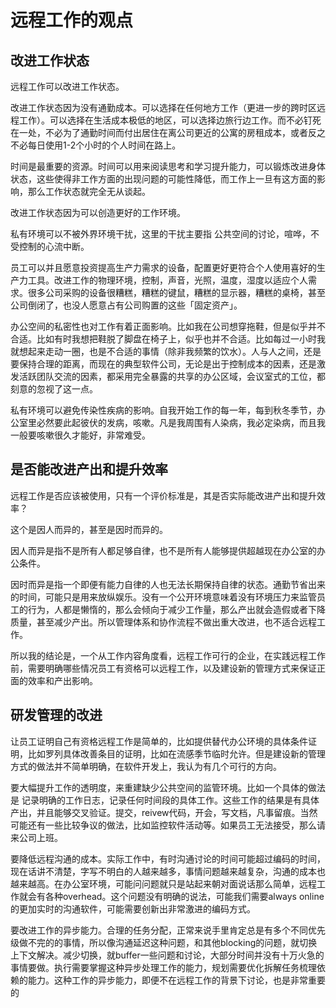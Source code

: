 # 远程工作的观点

## 改进工作状态

远程工作可以改进工作状态。

改进工作状态因为没有通勤成本。可以选择在任何地方工作（更进一步的跨时区远程工作）。可以选择在生活成本极低的地区，可以选择边旅行边工作。而不必钉死在一处，不必为了通勤时间而付出居住在离公司更近的公寓的房租成本，或者反之不必每日使用1-2个小时的个人时间在路上。

时间是最重要的资源。时间可以用来阅读思考和学习提升能力，可以锻炼改进身体状态，这些使得非工作方面的出现问题的可能性降低，而工作上一旦有这方面的影响，那么工作状态就完全无从谈起。

改进工作状态因为可以创造更好的工作环境。

私有环境可以不被外界环境干扰，这里的干扰主要指 公共空间的讨论，喧哗，不受控制的心流中断。

员工可以并且愿意投资提高生产力需求的设备，配置更好更符合个人使用喜好的生产力工具。改进工作的物理环境，控制，声音，光照，温度，湿度以适应个人需求。很多公司采购的设备很糟糕，糟糕的键鼠，糟糕的显示器，糟糕的桌椅，甚至公司倒闭了，也没人愿意占有公司购置的这些「固定资产」。

办公空间的私密性也对工作有着正面影响。比如我在公司想穿拖鞋，但是似乎并不合适。比如有时我想把鞋脱了脚盘在椅子上，似乎也并不合适。比如每过一小时我就想起来走动一圈，也是不合适的事情（除非我频繁的饮水）。人与人之间，还是要保持合理的距离，而现在的典型软件公司，无论是出于控制成本的因素，还是激发活跃团队交流的因素，都采用完全暴露的共享的办公区域，会议室式的工位，都刻意的忽视了这一点。

私有环境可以避免传染性疾病的影响。自我开始工作的每一年，每到秋冬季节，办公室里必然要此起彼伏的发病，咳嗽。凡是我周围有人染病，我必定染病，而且我一般要咳嗽很久才能好，非常难受。

## 是否能改进产出和提升效率

远程工作是否应该被使用，只有一个评价标准是，其是否实际能改进产出和提升效率？

这个是因人而异的，甚至是因时而异的。

因人而异是指不是所有人都足够自律，也不是所有人能够提供超越现在办公室的办公条件。

因时而异是指一个即便有能力自律的人也无法长期保持自律的状态。通勤节省出来的时间，可能只是用来放纵娱乐。没有一个公开环境意味着没有环境压力来监管员工的行为，人都是懒惰的，那么会倾向于减少工作量，那么产出就会造假或者下降质量，甚至减少产出。所以管理体系和协作流程不做出重大改进，也不适合远程工作。

所以我的结论是，一个从工作内容角度看，远程工作可行的企业，在实践远程工作前，需要明确哪些情况员工有资格可以远程工作，以及建设新的管理方式来保证正面的效率和产出影响。

## 研发管理的改进

让员工证明自己有资格远程工作是简单的，比如提供替代办公环境的具体条件证明，比如罗列具体改善条目的证明，比如在流感季节临时允许。但是建设新的管理方式的做法并不简单明确，在软件开发上，我认为有几个可行的方向。

要大幅提升工作的透明度，来重建缺少公共空间的监管环境。比如一个具体的做法是 记录明确的工作日志，记录任何时间段的具体工作。这些工作的结果是有具体产出，并且能够交叉验证。提交，reivew代码，开会，写文档，凡事留痕。当然可能还有一些比较争议的做法，比如监控软件活动等。如果员工无法接受，那么请来公司上班。

要降低远程沟通的成本。实际工作中，有时沟通讨论的时间可能超过编码的时间，现在话讲不清楚，字写不明白的人越来越多，事情问题越来越复杂，沟通的成本也越来越高。在办公室环境，可能问问题就只是站起来朝对面说话那么简单，远程工作就会有各种overhead。这个问题没有明确的说法，可能我们需要always online的更加实时的沟通软件，可能需要创新出非常激进的编码方式。

要改进工作的异步能力。合理的任务分配，正常来说手里肯定总是有多个不同优先级做不完的的事情，所以像沟通延迟这种问题，和其他blocking的问题，就切换上下文解决。减少切换，就buffer一些问题和讨论，大部分时间并没有十万火急的事情要做。执行需要掌握这种异步处理工作的能力，规划需要优化拆解任务梳理依赖的能力。这种工作的异步能力，即便不在远程工作的背景下讨论，也是非常重要的

